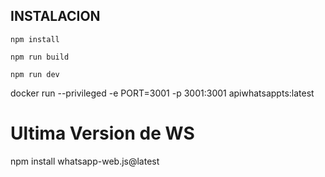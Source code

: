 ## INSTALACION
```
npm install

npm run build

npm run dev
```

docker run --privileged -e PORT=3001 -p 3001:3001 apiwhatsappts:latest

# Ultima Version de WS
npm install whatsapp-web.js@latest